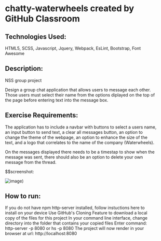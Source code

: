 # chatty-waterwheels created by GitHub Classroom

## Technologies Used:
HTML5, SCSS, Javascript, Jquery, Webpack, EsLint, Bootstrap, Font Awesome

## Description:
NSS group project

Design a group chat application that allows users to message each other. Those users must select their name from the options diplayed on the top of the page before entering text into the message box. 

## Exercise Requirements:
The application has to include a navbar with buttons to select a users name, an input button to send text, a clear all messages button, an option to change the theme of the webpage, an option to enhance the size of the text, and a logo that correlates to the name of the company (Waterwheels).

On the messages displayed there needs to be a timestap to show when the message was sent, there should also be an option to delete your own message from the thread.

$$screenshot:
  
  ![image](C:\Users\dylan\workspace\projects\group\chatty-waterwheels\src\javascripts\screenshots\chatty.png))


## How to run:
If you do not have npm http-server installed, follow instuctions here to install on your device
Use GitHub's Cloning Feature to download a local copy of the files for this project
In your command line interface, change directory into the folder that contains your copied files
Enter command: http-server -p 8080 or hs -p 8080
The project will now render in your browser at url: http://localhost:8080

